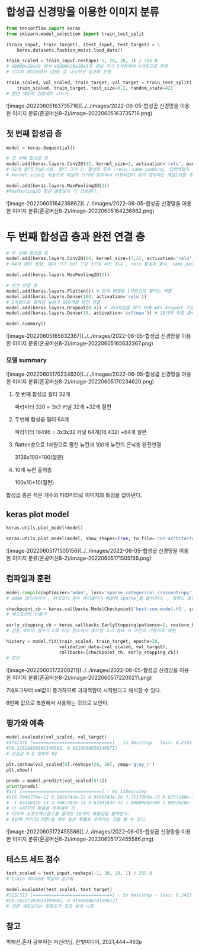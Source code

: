# 합성곱 신경망을 이용한 이미지 분류



```python
from tensorflow import keras
from sklearn.model_selection import train_test_split

(train_input, train_target), (test_input, test_target) = \
    keras.datasets.fashion_mnist.load_data()

train_scaled = train_input.reshape(-1, 28, 28, 1) / 255.0
# 48000x28x28 에서 48000x28x28x1로 체널 추가 3차원에서 4차원으로 변경
# 이미지 데이터라서 /255 로 나누어서 정규화 진행

train_scaled, val_scaled, train_target, val_target = train_test_split(
    train_scaled, train_target, test_size=0.2, random_state=42)
# 훈련 세트와 검증세트 나누기
```

![image-20220605163735716](../../images/2022-06-05-합성곱 신경망을 이용한 이미지 분류(혼공머신8-2)/image-20220605163735716.png)



## 첫 번째 합성곱 층

```python
model = keras.Sequential()

# 첫 번째 합성곱 층
model.add(keras.layers.Conv2D(32, kernel_size=3, activation='relu', padding='same', input_shape=(28,28,1)))
# 32개 필터(커널)사용, 필터 크기 3, 활성화 함수 :relu, same padding, 입력배열의 크기 지정(배치차원은 지정하지 않는다.)
# kernel_size는 자동으로 체널의 크기에 맞추어서 바뀌어진다.위의 경우에는 체널1개를 추가했으므로 3x3x1 필터로 만들어진다.

model.add(keras.layers.MaxPooling2D(2))
#MaxPooling2D 평균 풀링보다 더 선호된다.

```

![image-20220605164236862](../../images/2022-06-05-합성곱 신경망을 이용한 이미지 분류(혼공머신8-2)/image-20220605164236862.png)



# 두 번째 합성곱 층과 완전 연결 층

```python
# 두 번째 합성곱 층
model.add(keras.layers.Conv2D(64, kernel_size=(3,3), activation='relu', padding='same'))
# 64개 필터 생성, 필터 크기 3x3 그냥 3으로 써도 된다., relu 활성화 함수, same padding , 두 번째 합성곱이기 때문에 input_shape는 필요 없다.

model.add(keras.layers.MaxPooling2D(2))

# 완전 연결 층
model.add(keras.layers.Flatten()) # 입력 배열을 1차원으로 펼치는 역할
model.add(keras.layers.Dense(100, activation='relu'))
# 1차원으로 펼쳐진 뉴런과 100개를 완전 연결
model.add(keras.layers.Dropout(0.4)) # 과대적합을 막기 위해 40% dropout 지정
model.add(keras.layers.Dense(10, activation='softmax')) # 10개의 최종 출력층

model.summary()
```

![image-20220605165632367](../../images/2022-06-05-합성곱 신경망을 이용한 이미지 분류(혼공머신8-2)/image-20220605165632367.png)

### 모델 summary

![image-20220605170234620](../../images/2022-06-05-합성곱 신경망을 이용한 이미지 분류(혼공머신8-2)/image-20220605170234620.png)

1. 첫 번째 합성곱 필터 32개 

   파라미터 320 = 3x3 커널 32개 +32개 절편

2. 두번째 합성곱 필터 64개 

   파라미터 18496 = 3x3x32 커널 64개(18,432) +64개 절편

3. flatten층으로 1차원으로 펼친 뉴런과 100개 뉴런의 은닉층 완전연결

   3136x100+100(절편)

4. 10개 뉴런 출력층

   100x10+10(절편)

   

합성곱 층은 적은 개수의 파라미터로 이미지의 특징을 잡아낸다.



## keras plot model

```python
keras.utils.plot_model(model)

keras.utils.plot_model(model, show_shapes=True, to_file='cnn-architecture.png', dpi=300)
```





![image-20220605171505156](../../images/2022-06-05-합성곱 신경망을 이용한 이미지 분류(혼공머신8-2)/image-20220605171505156.png)

## 컴파일과 훈련

```python
model.compile(optimizer='adam', loss='sparse_categorical_crossentropy', metrics='accuracy')
# adam 옵티마이저 , 타깃값이 정수 레이블이기 때문에 sparse_를 붙혀준다. , 정확도 출력위해 accuracy추가

checkpoint_cb = keras.callbacks.ModelCheckpoint('best-cnn-model.h5', save_best_only=True)
# 체크포인트 만들기

early_stopping_cb = keras.callbacks.EarlyStopping(patience=2, restore_best_weights=True)
# 검증 세트의 점수가 2회 이상 감소하지 않으면 조기 종료 이 이전의 가중치로 복원

history = model.fit(train_scaled, train_target, epochs=20,
                    validation_data=(val_scaled, val_target),
                    callbacks=[checkpoint_cb, early_stopping_cb])
# 훈련 
```

![image-20220605172200211](../../images/2022-06-05-합성곱 신경망을 이용한 이미지 분류(혼공머신8-2)/image-20220605172200211.png)

7에포크부터 val값이 증가하므로 과대적합이 시작된다고 해석할 수 있다.

6번째 값으로 복원해서 사용하는 것으로 보인다.



## 평가와 예측

```python
model.evaluate(val_scaled, val_target)
#375/375 [==============================] - 1s 3ms/step - loss: 0.2163 - accuracy: 0.9210
#[0.21628820896148682, 0.9210000038146973]
# 손실값 0.2 정확도 92 

plt.imshow(val_scaled[0].reshape(28, 28), cmap='gray_r')
plt.show()

preds = model.predict(val_scaled[0:1])
print(preds)
#1/1 [==============================] - 0s 138ms/step
#[[6.7846774e-12 8.1426743e-22 8.9696543e-16 7.7117090e-15 6.6757140e-14
#  1.4335832e-13 3.7601382e-14 3.6749163e-12 1.0000000e+00 1.8052020e-13]]
# 이 이미지의 확률을 추측해본 것
# 마지막 소프트맥스함수를 통과한 10개의 확률값을 출력한다.
# 9번째 이미지(가방)을 매우 높은 확률로 추측하는 것을 볼 수 있다.
```

![image-20220605172455586](../../images/2022-06-05-합성곱 신경망을 이용한 이미지 분류(혼공머신8-2)/image-20220605172455586.png)



## 테스트 세트 점수

```python
test_scaled = test_input.reshape(-1, 28, 28, 1) / 255.0
# train 데이터와 똑같이 정규화

model.evaluate(test_scaled, test_target)
#313/313 [==============================] - 3s 9ms/step - loss: 0.2423 - accuracy: 0.9156
#[0.24227263033390045, 0.9156000018119812]
# 검증 세트보다는 정확도가 조금 낮게 나옴
```



## 참고

박해선,혼자 공부하는 머신러닝, 한빛미디어, 2021,444~463p
